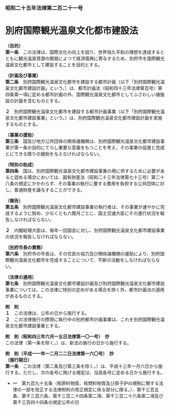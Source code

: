 ### 昭和二十五年法律第二百二十一号  
# 別府国際観光温泉文化都市建設法  
  
**（目的）**  
**第一条**　この法律は、国際文化の向上を図り、世界恒久平和の理想を達成するとともに観光温泉資源の開発によつて経済復興に寄与するため、別府市を国際観光温泉文化都市として建設することを目的とする。  
  
**（計画及び事業）**  
**第二条**　別府国際観光温泉文化都市を建設する都市計画（以下「別府国際観光温泉文化都市建設計画」という。）は、都市計画法（昭和四十三年法律第百号）第四条第一項に定める都市計画の外、国際観光温泉文化都市としてふさわしい諸施設の計画を含むものとする。  
  
**２**　別府国際観光温泉文化都市を建設する都市計画事業（以下「別府国際観光温泉文化都市建設事業」という。）は、別府国際観光温泉文化都市建設計画を実施するものとする。  
  
**（事業の援助）**  
**第三条**　国及び地方公共団体の関係諸機関は、別府国際観光温泉文化都市建設事業が第一条の目的にてらし重要な意義をもつことを考え、その事業の促進と完成とにできる限りの援助を与えなければならない。  
  
**（特別の助成）**  
**第四条**　国は、別府国際観光温泉文化都市建設事業の用に供するために必要があると認める場合においては、国有財産法（昭和二十三年法律第七十三号）第二十八条の規定にかかわらず、その事業の執行に要する費用を負担する公共団体に対し、普通財産を譲与することができる。  
  
**（報告）**  
**第五条**　別府国際観光温泉文化都市建設事業の執行者は、その事業が速やかに完成するように努め、少なくとも六箇月ごとに、国土交通大臣にその進行状況を報告しなければならない。  
  
**２**　内閣総理大臣は、毎年一回国会に対し、別府国際観光温泉文化都市建設事業の状況を報告しなければならない。  
  
**（別府市長の責務）**  
**第六条**　別府市の市長は、その住民の協力及び関係諸機関の援助により、別府国際観光温泉文化都市を完成することについて、不断の活動をしなければならない。  
  
**（法律の適用）**  
**第七条**　別府国際観光温泉文化都市建設計画及び別府国際観光温泉文化都市建設事業については、この法律に特別の定めがある場合を除く外、都市計画法の適用があるものとする。  
  
**附　則**  
**１**　この法律は、公布の日から施行する。  
**２**　この法律施行の際現に執行中の別府都市計画事業は、これを別府国際観光温泉文化都市建設事業とする。  
  
**附　則（昭和四三年六月一五日法律第一〇一号）　抄**  
この法律（第一条を除く。）は、新法の施行の日から施行する。  
  
**附　則（平成一一年一二月二二日法律第一六〇号）　抄**  
**（施行期日）**  
**第一条**　この法律（第二条及び第三条を除く。）は、平成十三年一月六日から施行する。ただし、次の各号に掲げる規定は、当該各号に定める日から施行する。  
* **一**　第九百九十五条（核原料物質、核燃料物質及び原子炉の規制に関する法律の一部を改正する法律附則の改正規定に係る部分に限る。）、第千三百五条、第千三百六条、第千三百二十四条第二項、第千三百二十六条第二項及び第千三百四十四条の規定公布の日  
  
